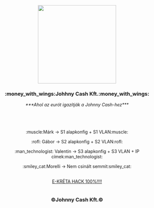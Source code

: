 <div align="center">
  <kbd><img src="https://i.giphy.com/media/ZVik7pBtu9dNS/giphy.webp" width="250px"/></kbd>
  <h3>:money_with_wings:Johhny Cash Kft.:money_with_wings:</h3>
  <i>***Ahol az eurót igazítják a Johnny Cash-hez***</i>
</div>

<h1></h1>
<br>

<div align="center">
    <p>:muscle:Márk → S1 alapkonfig + S1 VLAN:muscle:</p>
    <p>:rofl:	Gábor → S2 alapkonfig + S2 VLAN:rofl:	</p>
    <p>:man_technologist:	Valentin → S3 alapkonfig + S3 VLAN + IP címek:man_technologist:	</p>
    <p>:smiley_cat:Morelli → Nem csinált semmit:smiley_cat:</p>
    <br>
    <a href="https://www.youtube.com/watch?v=-AXetJvTfU0" target="_blank">E-KRÉTA HACK 100%!!!!</a>
    <br>
    <br>
    <h3>©Johnny Cash Kft.©</h3>
</div>

